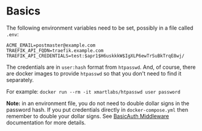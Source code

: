 # Basics
The following environment variables need to be set, possibly in a file called `.env`:

```
ACME_EMAIL=postmaster@example.com
TRAEFIK_API_FQDN=traefik.example.com
TRAEFIK_API_CREDENTIALS=test:$apr1$H6uskkkW$IgXLP6ewTrSuBkTrqE8wj/
```

The credentials are in `user:hash` format from `htpasswd`. And, of course, there are
docker images to provide `htpasswd` so that you don't need to find it separately.

For example:
`docker run --rm -it xmartlabs/htpasswd user password`

**Note:** in an environment file, you do not need to double dollar signs in the password
hash. If you put credentials directly in `docker-compose.yml` then remember to double
your dollar signs. See [BasicAuth Middleware](https://docs.traefik.io/middlewares/basicauth/)
documentation for more details.
